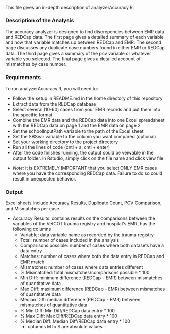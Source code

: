 This file gives an in-depth description of analyzerAccuracy.R.

### Description of the Analysis
The accuracy analyzer is designed to find discrepencies between EMR data and REDCap data. The first page gives a detailed summary of each variable and how that variable
matches up between REDCap and EMR. The second page discusses any duplicate case numbers found in either EMR or REDCap data. The third page gives a summary of the pcv
variable or whatever variable you selected. The final page gives a detailed account of mismatches by case number.

### Requirements
To run analyzerAccuracy.R, you will need to:
* Follow the setup in README.md in the home directory of this repository
* Extract data from the REDCap database
* Select several (10-60) cases from your EMR records and put them into the specific format
* Combine the EMR data and the REDCap data into one Excel spreadsheet with the REDCap data on page 1 and the EMR data on page 2
* Set the schoolInputPath variable to the path of the Excel sheet
* Set the SBSvar variable to the column you want compared (optional)
* Set your working directory to the project directory
* Run all the lines of code (cntl + a, cntl + enter)
* After the code finishes running, the output sould be veiwable in the output folder. In Rstudio, simply click on the file name and click view file
- *Note:* it is EXTREMELY IMPORTANT that you select ONLY EMR cases where you have the corresponding REDCap data.
Failure to do so could result in unexpected behavior. 

### Output
Excel sheets include Accuracy Results, Duplicate Count, PCV Comparison, and Mismatches per case.
* Accuracy Results: contains results on the comparisons between the variables of the VetCOT trauma registry and hospital's EMR, has the following columns
  - Variable: data variable name as recorded by the trauma registry
  - Total: number of cases included in the analysis
  - Comparisons possible: number of cases where both datasets have a data entry
  - Matches: number of cases where both the data entry in REDCap and EMR match
  - Mismatches: number of cases where data entries different
  - % Mismatched: total mismatches/comparisons possible * 100
  - Min Diff: minimum difference (REDCap - EMR) between mismatches of quantitative data
  - Max Diff: maximum difference (REDCap - EMR) between mismatches of quantitative data
  - Median Diff: median difference (REDCap - EMR) between mismatches of quantitative data
  - % Min Diff: Min Diff/REDCap data entry * 100
  - % Max Diff: Max Diff/REDCap data entry * 100
  - % Median Diff: Median Diff/REDCap data entry * 100
    - columns M to S are absolute values
